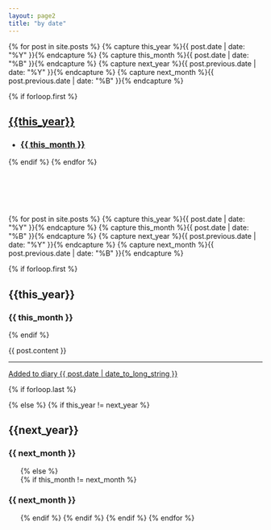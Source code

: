 ```yaml
---
layout: page2
title: "by date"
---
```



<!-- //first time -->
{% for post in site.posts  %}
    {% capture this_year %}{{ post.date | date: "%Y" }}{% endcapture %}
    {% capture this_month %}{{ post.date | date: "%B" }}{% endcapture %}
    {% capture next_year %}{{ post.previous.date | date: "%Y" }}{% endcapture %}
    {% capture next_month %}{{ post.previous.date | date: "%B" }}{% endcapture %}

{% if forloop.first %}
<h2><a href="#{{ this_year }}-ref">{{this_year}} </a></h2>

<ul>
<li><h3><a href="#{{ this_year }}-{{ this_month }}-ref">{{ this_month }}</a></h3></li>
</ul>

{% endif %}
{% endfor %}






<br>
<br>
<br>
<br>


<!-- //second time -->
{% for post in site.posts  %}
{% capture this_year %}{{ post.date | date: "%Y" }}{% endcapture %}
{% capture this_month %}{{ post.date | date: "%B" }}{% endcapture %}
{% capture next_year %}{{ post.previous.date | date: "%Y" }}{% endcapture %}
{% capture next_month %}{{ post.previous.date | date: "%B" }}{% endcapture %}

{% if forloop.first %}
<h2 id="{{ this_year }}-ref">{{this_year}}</h2>
<h3 id="{{ this_year }}-{{ this_month }}-ref">{{ this_month }}</h3>

{% endif %}

<article class="post2">
{{ post.content }} <hr><a href="{{post.url}}">Added to diary {{ post.date | date_to_long_string }}</a></article>

{% if forloop.last %}

{% else %}
    {% if this_year != next_year %}
    </ul>
    <h2 id="{{ next_year }}-ref">{{next_year}}</h2>
    <h3 id="{{ next_year }}-{{ next_month }}-ref">{{ next_month }}</h3>
    <ul>
    {% else %}    
        {% if this_month != next_month %}
        </ul>
        <h3 id="{{ this_year }}-{{ next_month }}-ref">{{ next_month }}</h3>
        <ul>
        {% endif %}
    {% endif %}
{% endif %}
{% endfor %}
